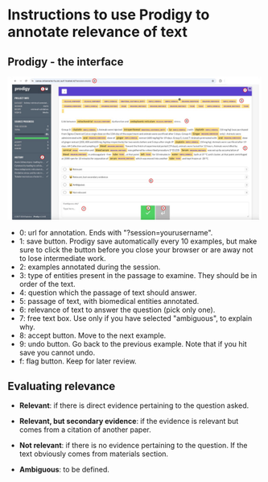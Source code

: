 # Instructions to use Prodigy to annotate relevance of text

## Prodigy - the interface

![Printscreen of the Prodigy interface](prodigy.jpg)
<br> 
  
 - 0: url for annotation. Ends with "?session=yourusername".
 - 1: save button. Prodigy save automatically every 10 examples, but make sure to click the button before you close your browser or are away not to lose intermediate work.
 - 2: examples annotated during the session.
 - 3: type of entities present in the passage to examine. They should be in order of the text.
 - 4: question which the passage of text should answer.
 - 5: passage of text, with biomedical entities annotated.
 - 6: relevance of text to answer the question (pick only one).
 - 7: free text box. Use only if you have selected "ambiguous", to explain why.
 - 8: accept button. Move to the next example.
 - 9: undo button. Go back to the previous example. Note that if you hit save you cannot undo.
 - f: flag button. Keep for later review.


## Evaluating relevance

 - **Relevant**: if there is direct evidence pertaining to the question asked.
 
 - **Relevant, but secondary evidence**: if the evidence is relevant but comes from a citation of another paper.
 
 - **Not relevant**: if there is no evidence pertaining to the question. If the text obviously comes from materials section.
 
 - **Ambiguous**: to be defined.
